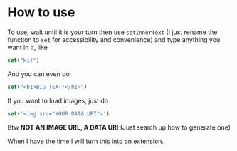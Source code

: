# How to use

To use, wait until it is your turn then use `setInnerText` (I just rename the function to `set` for accessibility and convenience) and type anything you want in it, like

```javascript
set("Hi!")
```

And you can even do

```javascript
set("<h1>BIG TEXT!</h1>")
```

If you want to load images, just do

```javascript
set('<img src="YOUR DATA URI">')
``` 

Btw **NOT AN IMAGE URL, A DATA URI** (Just search up how to generate one)

When I have the time I will turn this into an extension.
